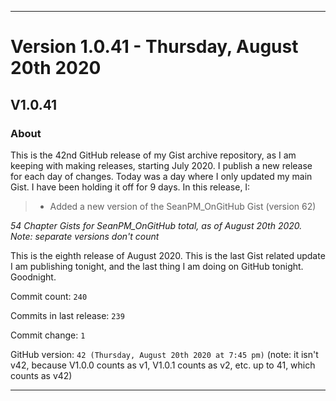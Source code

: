 
***

# Version 1.0.41 - Thursday, August 20th 2020

## V1.0.41

### About

This is the 42nd GitHub release of my Gist archive repository, as I am keeping with making releases, starting July 2020. I publish a new release for each day of changes. Today was a day where I only updated my main Gist. I have been holding it off for 9 days. In this release, I:

> * Added a new version of the SeanPM_OnGitHub Gist (version 62)

_54 Chapter Gists for SeanPM_OnGitHub total, as of August 20th 2020. Note: separate versions don't count_

This is the eighth release of August 2020. This is the last Gist related update I am publishing tonight, and the last thing I am doing on GitHub tonight. Goodnight.

Commit count: `240`

Commits in last release: `239`

Commit change: `1`

GitHub version: `42 (Thursday, August 20th 2020 at 7:45 pm)` (note: it isn't v42, because V1.0.0 counts as v1, V1.0.1 counts as v2, etc. up to 41, which counts as v42)

***
